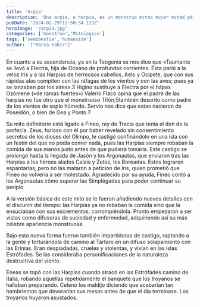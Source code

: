 ```yaml
---
title: 'Arpia'
description: 'Una arpía, o harpía, es un monstruo mitad mujer mitad pájaro de la mitología griega. Conocidas como los "sabuesos de Zeus", era la personificación de los vientos de las tormentas y estaban a las órdenes de Zeus, que las enviaba durante las tormentas a cumplir sus deseos.'
pubDate: '2024-02-29T12:50:34.123Z'
heroImage: '/arpia.jpg'
categories: ['monstruo','Mitologico']
tags: ['semibestia','humanoide']
author: '["Marco Yahir"]'
---
```


En cuanto a su ascendencia, ya en la Teogonía se nos dice que «Taumante se llevó a Electra, hija de Océano de profundas corrientes. Ésta parió a la veloz Iris y a las Harpías de hermosos cabellos, Aelo y Ocípete, que con sus rápidas alas compiten con las ráfagas de los vientos y con las aves; pues ya se lanzaban por los aires».3​ Higino sustituye a Electra por el hápax Ozómene («de ramas fuertes»)​ Valerio Flaco opina que el padre de las harpías no fue otro que el monstruoso Tifón;5también descrito como padre de los vientos de soplo húmedo. Servio nos dice que estas nacieron de Poseidón, o bien de Gea y Ponto.7

Su mito definitorio está ligado a Fineo, rey de Tracia que tenía el don de la profecía. Zeus, furioso con él por haber revelado sin consentimiento secretos de los dioses del Olimpo, le castigó confinándolo en una isla con un festín del que no podía comer nada, pues las Harpías siempre robaban la comida de sus manos justo antes de que pudiera tomarla. Este castigo se prolongó hasta la llegada de Jasón y los Argonautas, que enviaron tras las Harpías a los héroes alados Calais y Zetes, los Boréadas. Estos lograron espantarlas, pero no las mataron a petición de Iris, quien prometió que Fineo no volvería a ser molestado. Agradecido por su ayuda, Fineo contó a los Argonautas cómo superar las Simplégades para poder continuar su periplo.

A la versión básica de este mito se le fueron añadiendo nuevos detalles con el discurrir del tiempo: las Harpías ya no robaban la comida sino que la ensuciaban con sus excrementos, corrompiéndola. Pronto empezaron a ser vistas como difusoras de suciedad y enfermedad, adquiriendo así su más célebre apariencia monstruosa.

Bajo esta nueva forma fueron también impartidoras de castigo, raptando a la gente y torturándola de camino al Tártaro en un difuso solapamiento con las Erinias. Eran despiadadas, crueles y violentas, y vivían en las islas Estrófades. Se las consideraba personificaciones de la naturaleza destructiva del viento.

Eneas se topó con las Harpías cuando atracó en las Estrófades camino de Italia, robando aquellas repetidamente el banquete que los troyanos se hallaban preparando. Celeno los maldijo diciendo que acabarían tan hambrientos que devorarían sus mesas antes de que el día terminase. Los troyanos huyeron asustados.